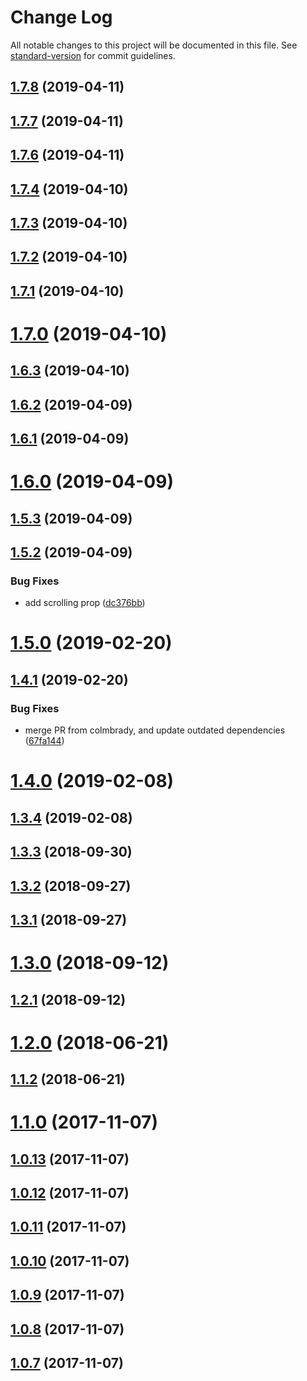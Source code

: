 # Change Log

All notable changes to this project will be documented in this file. See [standard-version](https://github.com/conventional-changelog/standard-version) for commit guidelines.

## [1.7.8](https://github.com/svenanders/react-iframe/compare/v1.7.7...v1.7.8) (2019-04-11)



## [1.7.7](https://github.com/svenanders/react-iframe/compare/v1.0.1...v1.7.7) (2019-04-11)



## [1.7.6](https://github.com/svenanders/react-iframe/compare/v1.0.1...v1.7.6) (2019-04-11)



<a name="1.7.4"></a>
## [1.7.4](https://github.com/svenanders/react-iframe/compare/v1.7.3...v1.7.4) (2019-04-10)



<a name="1.7.3"></a>
## [1.7.3](https://github.com/svenanders/react-iframe/compare/v1.7.2...v1.7.3) (2019-04-10)



<a name="1.7.2"></a>
## [1.7.2](https://github.com/svenanders/react-iframe/compare/v1.7.1...v1.7.2) (2019-04-10)



<a name="1.7.1"></a>
## [1.7.1](https://github.com/svenanders/react-iframe/compare/v1.7.0...v1.7.1) (2019-04-10)



<a name="1.7.0"></a>
# [1.7.0](https://github.com/svenanders/react-iframe/compare/v1.6.3...v1.7.0) (2019-04-10)



<a name="1.6.3"></a>
## [1.6.3](https://github.com/svenanders/react-iframe/compare/v1.6.2...v1.6.3) (2019-04-10)



<a name="1.6.2"></a>
## [1.6.2](https://github.com/svenanders/react-iframe/compare/v1.6.1...v1.6.2) (2019-04-09)



<a name="1.6.1"></a>
## [1.6.1](https://github.com/svenanders/react-iframe/compare/v1.6.0...v1.6.1) (2019-04-09)



<a name="1.6.0"></a>
# [1.6.0](https://github.com/svenanders/react-iframe/compare/v1.5.3...v1.6.0) (2019-04-09)



<a name="1.5.3"></a>
## [1.5.3](https://github.com/svenanders/react-iframe/compare/v1.5.2...v1.5.3) (2019-04-09)



<a name="1.5.2"></a>
## [1.5.2](https://github.com/svenanders/react-iframe/compare/v1.5.0...v1.5.2) (2019-04-09)


### Bug Fixes

* add scrolling prop ([dc376bb](https://github.com/svenanders/react-iframe/commit/dc376bb))



<a name="1.5.0"></a>
# [1.5.0](https://github.com/svenanders/react-iframe/compare/v1.4.1...v1.5.0) (2019-02-20)



<a name="1.4.1"></a>
## [1.4.1](https://github.com/svenanders/react-iframe/compare/v1.3.3...v1.4.1) (2019-02-20)


### Bug Fixes

* merge PR from colmbrady, and update outdated dependencies ([67fa144](https://github.com/svenanders/react-iframe/commit/67fa144))



<a name="1.4.0"></a>
# [1.4.0](https://github.com/svenanders/react-iframe/compare/v1.3.4...v1.4.0) (2019-02-08)



<a name="1.3.4"></a>
## [1.3.4](https://github.com/svenanders/react-iframe/compare/v1.3.3...v1.3.4) (2019-02-08)



<a name="1.3.3"></a>
## [1.3.3](https://github.com/svenanders/react-iframe/compare/v1.3.2...v1.3.3) (2018-09-30)



<a name="1.3.2"></a>
## [1.3.2](https://github.com/svenanders/react-iframe/compare/v1.3.1...v1.3.2) (2018-09-27)



<a name="1.3.1"></a>
## [1.3.1](https://github.com/svenanders/react-iframe/compare/v1.3.0...v1.3.1) (2018-09-27)



<a name="1.3.0"></a>
# [1.3.0](https://github.com/svenanders/react-iframe/compare/v1.2.1...v1.3.0) (2018-09-12)



<a name="1.2.1"></a>
## [1.2.1](https://github.com/svenanders/react-iframe/compare/v1.2.0...v1.2.1) (2018-09-12)



<a name="1.2.0"></a>
# [1.2.0](https://github.com/svenanders/react-iframe/compare/v1.1.2...v1.2.0) (2018-06-21)



<a name="1.1.2"></a>
## [1.1.2](https://github.com/svenanders/react-iframe/compare/v1.1.1...v1.1.2) (2018-06-21)



<a name="1.1.0"></a>
# [1.1.0](https://github.com/svenanders/react-iframe/compare/v1.0.13...v1.1.0) (2017-11-07)



<a name="1.0.13"></a>
## [1.0.13](https://github.com/svenanders/react-iframe/compare/v1.0.10...v1.0.13) (2017-11-07)



<a name="1.0.12"></a>
## [1.0.12](https://github.com/svenanders/react-iframe/compare/v1.0.11...v1.0.12) (2017-11-07)



<a name="1.0.11"></a>
## [1.0.11](https://github.com/svenanders/react-iframe/compare/v1.0.10...v1.0.11) (2017-11-07)



<a name="1.0.10"></a>
## [1.0.10](https://github.com/svenanders/react-iframe/compare/v1.0.9...v1.0.10) (2017-11-07)



<a name="1.0.9"></a>
## [1.0.9](https://github.com/svenanders/react-iframe/compare/v1.0.8...v1.0.9) (2017-11-07)



<a name="1.0.8"></a>
## [1.0.8](https://github.com/svenanders/react-iframe/compare/v0.0.4...v1.0.8) (2017-11-07)



<a name="1.0.7"></a>
## [1.0.7](https://github.com/svenanders/react-iframe/compare/v0.0.4...v1.0.7) (2017-11-07)
